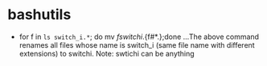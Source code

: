 # bashutils

* for f in `ls switch_i.*`; do mv $f switchi.${f#*.};done
...The above command renames all files whose name is switch_i (same file name with different extensions) to switchi.
Note: swtichi can be anything
